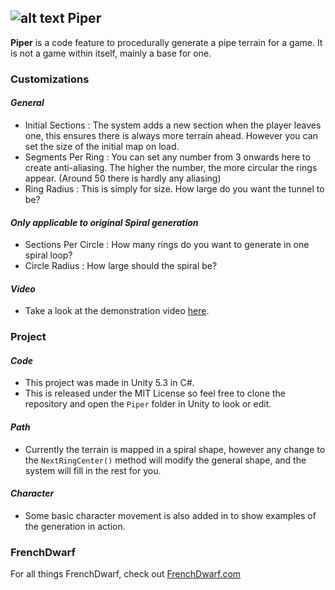 ## ![alt text][logo] Piper ##
[logo]: https://avatars0.githubusercontent.com/u/11473656?s=50

**Piper** is a code feature to procedurally generate a pipe terrain for a game. It is not a game within itself, mainly a base for one.

### Customizations ###

#### _General_ ####

- Initial Sections : The system adds a new section when the player leaves one, this ensures there is always more terrain ahead. However you can set the size of the initial map on load.
- Segments Per Ring : You can set any number from 3 onwards here to create anti-aliasing. The higher the number, the more circular the rings appear. (Around 50 there is hardly any aliasing)
- Ring Radius : This is simply for size. How large do you want the tunnel to be?

#### _Only applicable to original Spiral generation_ ####

- Sections Per Circle : How many rings do you want to generate in one spiral loop?
- Circle Radius : How large should the spiral be?

#### _Video_ ####

- Take a look at the demonstration video [here](https://youtu.be/48yya4OsCa0 "Link to the Youtube video").

### Project ###

#### _Code_ ####

- This project was made in Unity 5.3 in C#.
- This is released under the MIT License so feel free to clone the repository and open the `Piper` folder in Unity to look or edit.

#### _Path_ ####

- Currently the terrain is mapped in a spiral shape, however any change to the `NextRingCenter()` method will modify the general shape, and the system will fill in the rest for you.

#### _Character_ ####

- Some basic character movement is also added in to show examples of the generation in action.

### FrenchDwarf ###

For all things FrenchDwarf, check out [FrenchDwarf.com](http://www.FrenchDwarf.com)